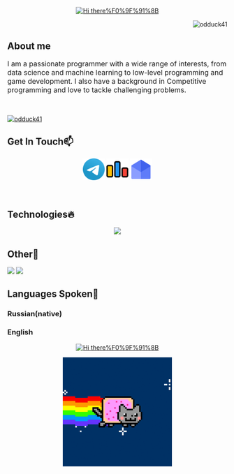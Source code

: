 <p align="center">
<a href="https://git.io/typing-svg">
  <img src="https://readme-typing-svg.demolab.com?font=Fira+Code&size=45&duration=3000&pause=800&color=4D77F7FF&center=true&random=false&width=435&height=80&lines=Hi+there%F0%9F%91%8B;I+am+Leo!" alt="Hi there%F0%9F%91%8B" />
</a>
<p align="right"> <img src="https://komarev.com/ghpvc/?username=odduck41" alt="odduck41" /> </p>
</p>
<h2>About me</h2>
<span style="font-size:16px">I am a passionate programmer with a wide range of interests, from data science and machine learning to low-level programming and game development. I also have a background in Competitive programming and love to tackle challenging problems.</span>
<p style="padding:10px"></p>
<p align="left"> <a href="https://github.com/ryo-ma/github-profile-trophy"><img src="https://github-profile-trophy.vercel.app/?username=odduck41&theme=kimbie_dark" alt="odduck41" /></a> </p>
<h2>Get In Touch📫</h2>
<p align="center">
  <a href="https://t.me/totelega"><img src = "telegram.svg" alt = "telegram" width = "50px" draggable="false"></a>
  <a href="https://codeforces.com/profile/odduck41"><img src="codeforces.svg" alt = "codeforces" width = "50px" draggable="false"></a>
  <a href="mailto:gd.cats.creators@gmail.com"><img src="email.svg" alt = "email" width="50px" draggable="false"></a>
</p>

<p style="padding:10px"></p>
<h2>Technologies🔥</h2>
<p align="center">
  <a href="https://skillicons.dev">
    <img src="https://skillicons.dev/icons?i=cpp,clion,visualstudio,qt,cmake,py,vim,vscode,arch,windows,bash,c,html,css,go,github,git,stackoverflow,obsidian,replit&perline=5" />
  </a>
</p>
<h2>Other🎄</h2>

<img src="https://github-readme-stats.vercel.app/api?username=odduck41&show_icons=true&theme=chartreuse-dark"/>

<img src = "https://github-readme-stats.vercel.app/api/top-langs?username=odduck41&show_icons=true&locale=en&layout=compact&theme=chartreuse-dark"/>

<h2>Languages Spoken🌈</h2>
<h3>Russian(native)</h3>
<h3>English</h3>
<p align="center"><a href="https://git.io/typing-svg"><img src="https://readme-typing-svg.demolab.com?font=Fira+Code&size=45&duration=2000&pause=1000&color=F7870DFF&center=true&random=false&width=435&height=80&lines=That's+all!" alt="Hi there%F0%9F%91%8B" /></p>
<p align="center"><img src = "cat.gif" width="250px" alt = ""/>

